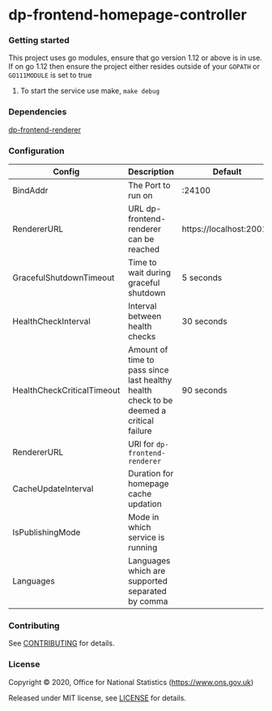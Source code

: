 dp-frontend-homepage-controller
================

### Getting started

This project uses go modules, ensure that go version 1.12 or above is in use.
If on go 1.12 then ensure the project either resides outside of your `GOPATH` or `GO111MODULE` is set to true

1. To start the service use make, `make debug`

### Dependencies

[dp-frontend-renderer](https://github.com/ONSdigital/dp-frontend-renderer)

### Configuration

| Config                        | Description                                                                               | Default  |
| ------------------------------|-------------------------------------------------------------------------------------------| -----|
| BindAddr                      | The Port to run on                                                                            | :24100 |
| RendererURL                   | URL dp-frontend-renderer can be reached                                                   |   https://localhost:20010 |
| GracefulShutdownTimeout       | Time to wait during graceful shutdown                                                          |    5 seconds |
| HealthCheckInterval           | Interval between health checks                                                            |    30 seconds |
| HealthCheckCriticalTimeout    | Amount of time to pass since last healthy health check to be deemed a critical failure    |    90 seconds |
| RendererURL                   | URl for `dp-frontend-renderer`
| CacheUpdateInterval           | Duration for homepage cache updation
| IsPublishingMode              | Mode in which service is running
| Languages                     | Languages which are supported separated by comma

### Contributing

See [CONTRIBUTING](CONTRIBUTING.md) for details.

### License

Copyright © 2020, Office for National Statistics (https://www.ons.gov.uk)

Released under MIT license, see [LICENSE](LICENSE.md) for details.
